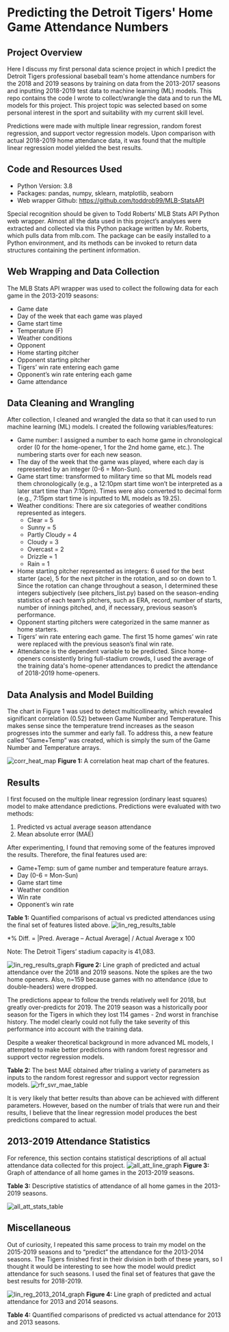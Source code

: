 # Predicting the Detroit Tigers' Home Game Attendance Numbers
## Project Overview
Here I discuss my first personal data science project in which I predict the Detroit Tigers professional baseball team's home attendance numbers for the 2018 and 2019 seasons by training on data from the 2013-2017 seasons and inputting 2018-2019 test data to machine learning (ML) models. This repo contains the code I wrote to collect/wrangle the data and to run the ML models for this project. This project topic was selected based on some personal interest in the sport and suitability with my current skill level.

Predictions were made with multiple linear regression, random forest regression, and support vector regression models. Upon comparison with actual 2018-2019 home attendance data, it was found that the multiple linear regression model yielded the best results.

## Code and Resources Used
- Python Version: 3.8
- Packages: pandas, numpy, sklearn, matplotlib, seaborn
- Web wrapper Github: https://github.com/toddrob99/MLB-StatsAPI

Special recognition should be given to Todd Roberts’ MLB Stats API Python web wrapper. Almost all the data used in this project’s analyses were extracted and collected via this Python package written by Mr. Roberts, which pulls data from mlb.com. The package can be easily installed to a Python environment, and its methods can be invoked to return data structures containing the pertinent information.

## Web Wrapping and Data Collection
The MLB Stats API wrapper was used to collect the following data for each game in the 2013-2019 seasons:
- Game date
- Day of the week that each game was played
- Game start time
- Temperature (F)
- Weather conditions
- Opponent
- Home starting pitcher
- Opponent starting pitcher
- Tigers’ win rate entering each game
- Opponent’s win rate entering each game
- Game attendance

## Data Cleaning and Wrangling
After collection, I cleaned and wrangled the data so that it can used to run machine learning (ML) models. I created the following variables/features:
- Game number: I assigned a number to each home game in chronological order (0 for the home-opener, 1 for the 2nd home game, etc.). The numbering starts over for each new season.
- The day of the week that the game was played, where each day is represented by an integer (0-6 = Mon-Sun).
- Game start time: transformed to military time so that ML models read them chronologically (e.g., a 12:10pm start time won’t be interpreted as a later start time than 7:10pm). Times were also converted to decimal form (e.g., 7:15pm start time is inputted to ML models as 19.25).
- Weather conditions: There are six categories of weather conditions represented as integers.
  - Clear = 5
  - Sunny = 5
  - Partly Cloudy = 4
  - Cloudy = 3
  - Overcast = 2
  - Drizzle = 1
  - Rain = 1
- Home starting pitcher represented as integers: 6 used for the best starter (ace), 5 for the next pitcher in the rotation, and so on down to 1. Since the rotation can change throughout a season, I determined these integers subjectively (see pitchers_list.py) based on the season-ending statistics of each team’s pitchers, such as ERA, record, number of starts, number of innings pitched, and, if necessary, previous season’s performance.
- Opponent starting pitchers were categorized in the same manner as home starters.
- Tigers’ win rate entering each game. The first 15 home games’ win rate were replaced with the previous season’s final win rate.
- Attendance is the dependent variable to be predicted. Since home-openers consistently bring full-stadium crowds, I used the average of the training data's home-opener attendances to predict the attendance of 2018-2019 home-openers.

## Data Analysis and Model Building
The chart in Figure 1 was used to detect multicollinearity, which revealed significant correlation (0.52) between Game Number and Temperature. This makes sense since the temperature trend increases as the season progresses into the summer and early fall. To address this, a new feature called “Game+Temp” was created, which is simply the sum of the Game Number and Temperature arrays.

![corr_heat_map](https://user-images.githubusercontent.com/90481059/160762654-e788cafe-069a-46e3-af80-bdb28d460790.png)
**Figure 1:** A correlation heat map chart of the features.

## Results
I first focused on the multiple linear regression (ordinary least squares) model to make attendance predictions. Predictions were evaluated with two methods:
1.	Predicted vs actual average season attendance
2.	Mean absolute error (MAE)

After experimenting, I found that removing some of the features improved the results. Therefore, the final features used are:
- Game+Temp: sum of game number and temperature feature arrays.
- Day (0-6 = Mon-Sun)
- Game start time
- Weather condition
- Win rate
- Opponent’s win rate
 
**Table 1:** Quantified comparisons of actual vs predicted attendances using the final set of features listed above.
![lin_reg_results_table](https://user-images.githubusercontent.com/90481059/160764840-46752dd7-1dad-4d17-9097-e90b0efa2cd0.PNG)

*% Diff. = |Pred. Average – Actual Average| / Actual Average x 100

Note: The Detroit Tigers’ stadium capacity is 41,083.

![lin_reg_results_graph](https://user-images.githubusercontent.com/90481059/160924072-36aa81ef-cdc2-4374-b0d5-b7b2a5e66eb1.png)
**Figure 2:** Line graph of predicted and actual attendance over the 2018 and 2019 seasons. Note the spikes are the two home openers. Also, n=159 because games with no attendance (due to double-headers) were dropped.

The predictions appear to follow the trends relatively well for 2018, but greatly over-predicts for 2019. The 2019 season was a historically poor season for the Tigers in which they lost 114 games - 2nd worst in franchise history. The model clearly could not fully the take severity of this performance into account with the training data.

Despite a weaker theoretical background in more advanced ML models, I attempted to make better predictions with random forest regressor and support vector regression models. 

**Table 2:** The best MAE obtained after trialing a variety of parameters as inputs to the random forest regressor and support vector regression models.
![rfr_svr_mae_table](https://user-images.githubusercontent.com/90481059/160932633-a8263ebf-e727-4cee-b56b-d08f86ad632c.PNG)

It is very likely that better results than above can be achieved with different parameters. However, based on the number of trials that were run and their results, I believe that the linear regression model produces the best predictions compared to actual.

## 2013-2019 Attendance Statistics
For reference, this section contains statistical descriptions of all actual attendance data collected for this project. 
![all_att_line_graph](https://user-images.githubusercontent.com/90481059/160933920-fbb33dba-d0e8-44db-a394-ed8315578af4.PNG)
**Figure 3:** Graph of attendance of all home games in the 2013-2019 seasons.

**Table 3:** Descriptive statistics of attendance of all home games in the 2013-2019 seasons. 

![all_att_stats_table](https://user-images.githubusercontent.com/90481059/160934113-4197522e-06b0-49cc-9520-ef24498c67d3.PNG)

## Miscellaneous
Out of curiosity, I repeated this same process to train my model on the 2015-2019 seasons and to “predict” the attendance for the 2013-2014 seasons. The Tigers finished first in their division in both of these years, so I thought it would be interesting to see how the model would predict attendance for such seasons. I used the final set of features that gave the best results for 2018-2019.

![lin_reg_2013_2014_graph](https://user-images.githubusercontent.com/90481059/160936735-d00fa3dd-57ab-4b01-bcaa-33855c5575dc.PNG)
**Figure 4:** Line graph of predicted and actual attendance for 2013 and 2014 seasons.

**Table 4:** Quantified comparisons of predicted vs actual attendance for 2013 and 2013 seasons.

